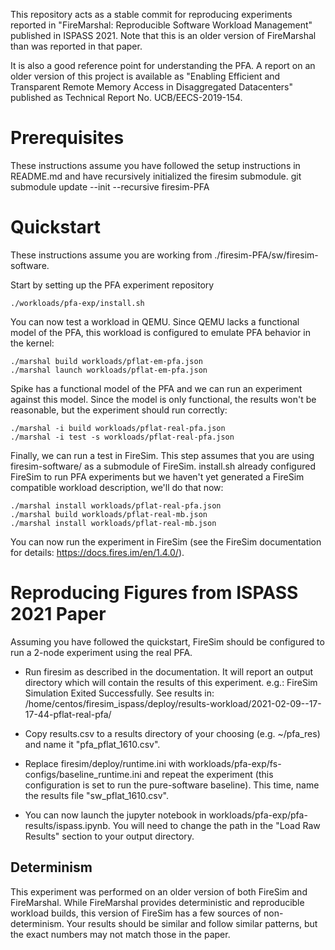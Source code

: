 This repository acts as a stable commit for reproducing experiments reported in
"FireMarshal: Reproducible Software Workload Management" published in ISPASS
2021. Note that this is an older version of FireMarshal than was reported in
that paper.

It is also a good reference point for understanding the PFA. A report on
an older version of this project is available as "Enabling Efficient and
 Transparent Remote Memory Access in Disaggregated Datacenters" published as
Technical Report No. UCB/EECS-2019-154.

# Prerequisites
These instructions assume you have followed the setup instructions in README.md and have recursively initialized the firesim submodule.
    git submodule update --init --recursive firesim-PFA

# Quickstart
These instructions assume you are working from ./firesim-PFA/sw/firesim-software.

Start by setting up the PFA experiment repository

    ./workloads/pfa-exp/install.sh

You can now test a workload in QEMU. Since QEMU lacks a functional model of the
PFA, this workload is configured to emulate PFA behavior in the kernel:

    ./marshal build workloads/pflat-em-pfa.json
    ./marshal launch workloads/pflat-em-pfa.json

Spike has a functional model of the PFA and we can run an experiment against this
model. Since the model is only functional, the results won't be reasonable, but
the experiment should run correctly:

    ./marshal -i build workloads/pflat-real-pfa.json
    ./marshal -i test -s workloads/pflat-real-pfa.json

Finally, we can run a test in FireSim. This step assumes that you are using
firesim-software/ as a submodule of FireSim. install.sh already configured
FireSim to run PFA experiments but we haven't yet generated a FireSim
compatible workload description, we'll do that now:

    ./marshal install workloads/pflat-real-pfa.json
    ./marshal build workloads/pflat-real-mb.json
    ./marshal install workloads/pflat-real-mb.json

You can now run the experiment in FireSim (see the FireSim documentation for
details: https://docs.fires.im/en/1.4.0/).

# Reproducing Figures from ISPASS 2021 Paper
Assuming you have followed the quickstart, FireSim should be configured to run
a 2-node experiment using the real PFA.

* Run firesim as described in the documentation. It will report an output
      directory which will contain the results of this experiment. e.g.:
    FireSim Simulation Exited Successfully. See results in:
/home/centos/firesim_ispass/deploy/results-workload/2021-02-09--17-17-44-pflat-real-pfa/

* Copy results.csv to a results directory of your choosing (e.g.
      ~/pfa\_res) and name it "pfa\_pflat\_1610.csv".
* Replace firesim/deploy/runtime.ini with
      workloads/pfa-exp/fs-configs/baseline\_runtime.ini and repeat the experiment
      (this configuration is set to run the pure-software baseline). This time,
      name the results file "sw\_pflat\_1610.csv".
* You can now launch the jupyter notebook in
      workloads/pfa-exp/pfa-results/ispass.ipynb. You will need to change the
      path in the "Load Raw Results" section to your output directory.

## Determinism
This experiment was performed on an older version of both FireSim and
FireMarshal. While FireMarshal provides deterministic and reproducible workload
builds, this version of FireSim has a few sources of non-determinism. Your
results should be similar and follow similar patterns, but the exact numbers
may not match those in the paper.
